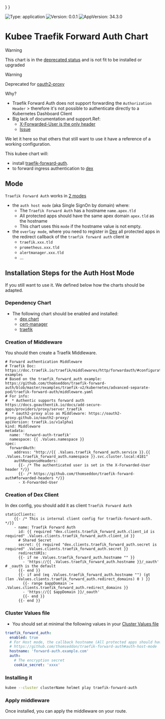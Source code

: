 

}
}

[//]: # (README.md generated by gotmpl. DO NOT EDIT.)

![Type: application](https://img.shields.io/badge/Type-application-informational?style=flat-square) ![Version: 0.0.1](https://img.shields.io/badge/Version-0.0.1-informational?style=flat-square) ![AppVersion: 34.3.0](https://img.shields.io/badge/AppVersion-34.3.0-informational?style=flat-square)

# Kubee Traefik Forward Auth Chart

> [!WARNING]
> This chart is in the [deprecated status](https://github.com/EraldyHq/kubee/blob/main/docs/site/kubee-helmet-chart.md#status) and is not fit to be installed or upgraded

> [!WARNING]
> Deprecated for [oauth2-proxy](../oauth2-proxy/README.md)
>
> Why?
> * Traefik Forward Auth does not support forwarding the `Authorization Header`
    > therefore it's not possible to authenticate directly to a Kubernetes Dashboard Client
> * Big lack of documentation and support.Ref:
>   * [X-Forwarded-User is the only header](https://github.com/thomseddon/traefik-forward-auth#forwarded-headers)
>   * [Issue](https://github.com/thomseddon/traefik-forward-auth/issues/30)
>
> We let it here so that others that still want to use it have a reference of a working configuration.

This kubee chart will:
* install [traefik-forward-auth](https://github.com/thomseddon/traefik-forward-auth).
* to forward ingress authentication to [dex](../dex/README.md)

## Mode

`Traefik Forward Auth` works in [2 modes](https://github.com/thomseddon/traefik-forward-auth#operation-modes)
* the `auth host mode` (aka Single SignOn by domain) where:
    * The `Traefik Forward Auth` has a hostname `name.apex.tld`
    * All protected apps should have the same apex domain `apex.tld` as the hostname
    * This chart uses this `mode` if the hostname value is not empty.
* the `overlay mode`, where you need to register in [Dex](../../charts/dex/values.yaml) all protected apps in the redirect callback of the `traefik forward auth` client ie
    * `traefik.xxx.tld`
    * `prometheus.xxx.tld`
    * `alertmanager.xxx.tld`
    * ...

## Installation Steps for the Auth Host Mode

If you still want to use it. We defined below how the charts should be adapted.

### Dependency Chart

* The following chart should be enabled and installed:
    * [dex chart](../dex/README.md)
    * [cert-manager](../cert-manager/README.md)
    * [traefik](../traefik/README.md)

### Creation of Middleware

You should then create a Traefik Middleware.
```gotemplate
# Forward authentication Middleware
# Traefik Doc: https://doc.traefik.io/traefik/middlewares/http/forwardauth/#configuration-examples
# Based on the traefik_forward_auth example: https://github.com/thomseddon/traefik-forward-auth/blob/master/examples/traefik-v2/kubernetes/advanced-separate-pod/traefik-forward-auth/middleware.yaml
# For info:
#  * Authentic supports forward auth https://docs.goauthentik.io/docs/add-secure-apps/providers/proxy/server_traefik
#  * oauth2-proxy also as Middleware: https://oauth2-proxy.github.io/oauth2-proxy/
apiVersion: traefik.io/v1alpha1
kind: Middleware
metadata:
  name: 'forward-auth-traefik'
  namespace: {{ .Values.namespace }}
spec:
  forwardAuth:
    address: "http://{{ .Values.traefik_forward_auth.service }}.{{ .Values.traefik_forward_auth.namespace }}.svc.cluster.local:4181"
    authResponseHeaders:
      {{- /* The authenticated user is set in the X-Forwarded-User header */}}
      {{- /* https://github.com/thomseddon/traefik-forward-auth#forwarded-headers */}}
      - X-Forwarded-User
```

### Creation of Dex Client

In dex config, you should add it as client `Traefik Forward Auth`
```gotemplate
staticClients:
    {{- /* This is internal client config for traefik-forward-auth. */}}
    - name: Traefik Forward Auth
      id: {{ required "dex.clients.traefik_forward_auth.client_id is required" .Values.clients.traefik_forward_auth.client_id }}
      # Shared Secret
      secret: {{ required "dex.clients.traefik_forward_auth.secret is required" .Values.clients.traefik_forward_auth.secret }}
      redirectURIs:
      {{- if ne .Values.traefik_forward_auth.hostname "" }}
        - 'https://{{ .Values.traefik_forward_auth.hostname }}/_oauth' # _oauth is the default
      {{- end }}
      {{- if and (eq .Values.traefik_forward_auth.hostname "") (gt (len .Values.clients.traefik_forward_auth.redirect_domains) 0 ) }}
        {{- range $appDomain := .Values.clients.traefik_forward_auth.redirect_domains }}
        - 'https://{{ $appDomain }}/_oauth'
        {{- end }}
      {{- end }}
```

### Cluster Values file

* You should set at minimal the following values in your [Cluster Values file](https://github.com/EraldyHq/kubee/blob/main/docs/site/cluster-values.md)
```yaml
traefik_forward_auth:
  enabled: true
  # For Host mode, the callback hostname (All protected apps should have the same apex domain)
  # https://github.com/thomseddon/traefik-forward-auth#auth-host-mode
  hostname: 'forward-auth.example.com'
  auth:
    # The encryption secret
    cookie_secret: 'xxxx'
```
### Installing it

```bash
kubee --cluster clusterName helmet play traefik-forward-auth
```

### Apply middleware

Once installed, you can apply the middleware on your route.

